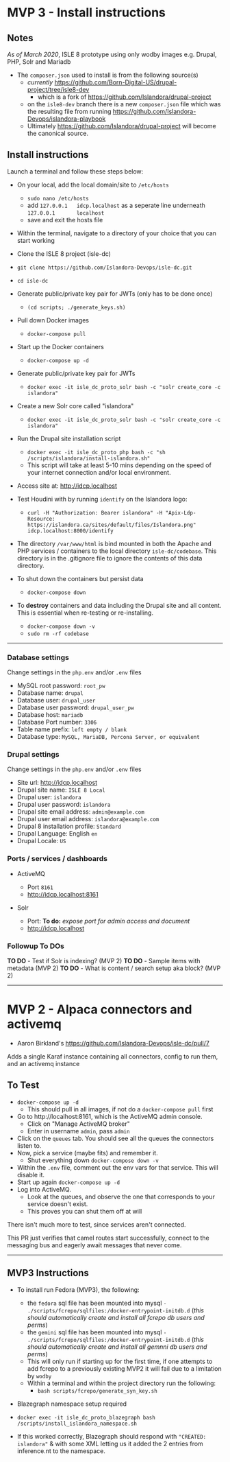 # MVP 3 - Install instructions

## Notes

_As of March 2020_, ISLE 8 prototype using only wodby images e.g. Drupal, PHP, Solr and Mariadb

* The `composer.json` used to install is from the following source(s)
  * _currently_ https://github.com/Born-Digital-US/drupal-project/tree/isle8-dev
    * which is a fork of https://github.com/Islandora/drupal-project
  * on the `isle8-dev` branch there is a new `composer.json` file which was the resulting file from running https://github.com/Islandora-Devops/islandora-playbook
  * Ultimately https://github.com/Islandora/drupal-project will become the canonical source.

## Install instructions

Launch a terminal and follow these steps below:

* On your local, add the local domain/site to `/etc/hosts`
  * `sudo nano /etc/hosts`
  * add `127.0.0.1   idcp.localhost` as a seperate line underneath `127.0.0.1       localhost`
  * save and exit the hosts file

* Within the terminal, navigate to a directory of your choice that you can start working

* Clone the ISLE 8 project (isle-dc)
* `git clone https://github.com/Islandora-Devops/isle-dc.git`

* `cd isle-dc`

* Generate public/private key pair for JWTs (only has to be done once)
  * `(cd scripts; ./generate_keys.sh)`

* Pull down Docker images
  * `docker-compose pull`

* Start up the Docker containers
  * `docker-compose up -d`

* Generate public/private key pair for JWTs
  * `docker exec -it isle_dc_proto_solr bash -c "solr create_core -c islandora"`

* Create a new Solr core called "islandora"
  * `docker exec -it isle_dc_proto_solr bash -c "solr create_core -c islandora"`

* Run the Drupal site installation script
  * `docker exec -it isle_dc_proto_php bash -c "sh /scripts/islandora/install-islandora.sh"`
  * This script will take at least 5-10 mins depending on the speed of your internet connection and/or local environment.

* Access site at: http://idcp.localhost

* Test Houdini with by running `identify` on the Islandora logo:
  * `curl -H "Authorization: Bearer islandora" -H "Apix-Ldp-Resource: https://islandora.ca/sites/default/files/Islandora.png" idcp.localhost:8000/identify`

* The directory `/var/www/html` is bind mounted in both the Apache and PHP services / containers to the local directory `isle-dc/codebase`. This directory is in the .gitignore file to ignore the contents of this data directory.

* To shut down the containers but persist data
  * `docker-compose down`

* To **destroy** containers and data including the Drupal site and all content. This is essential when re-testing or re-installing.
  * `docker-compose down -v`
  * `sudo rm -rf codebase`

---

### Database settings

Change settings in the `php.env` and/or `.env` files

* MySQL root password: `root_pw`
* Database name: `drupal`
* Database user: `drupal_user`
* Database user password: `drupal_user_pw`
* Database host: `mariadb`
* Database Port number: `3306`
* Table name prefix: `left empty / blank`
* Database type: `MySQL, MariaDB, Percona Server, or equivalent`

### Drupal settings

Change settings in the `php.env` and/or `.env` files

* Site url: http://idcp.localhost
* Drupal site name: `ISLE 8 Local`
* Drupal user: `islandora`
* Drupal user password: `islandora`
* Drupal site email address: `admin@example.com`
* Drupal user email address: `islandora@example.com`
* Drupal 8 installation profile: `Standard`
* Drupal Language: English `en`
* Drupal Locale: `US`

### Ports / services / dashboards

* ActiveMQ
  * Port `8161`
  * http://idcp.localhost:8161

* Solr
  * Port: **To do:** _expose port for admin access and document_
  * http://idcp.localhost

### Followup To DOs

**TO DO** - Test if Solr is indexing? (MVP 2)
**TO DO** - Sample items with metadata (MVP 2)
**TO DO** - What is content / search setup aka block? (MVP 2)

---

# MVP 2 - Alpaca connectors and activemq

* Aaron Birkland's https://github.com/Islandora-Devops/isle-dc/pull/7

Adds a single Karaf instance containing all connectors, config to run them, and an activemq instance

## To Test

* `docker-compose up -d`
  * This should pull in all images, if not do a `docker-compose pull` first
* Go to http://localhost:8161, which is the ActiveMQ admin console.
  * Click on "Manage ActiveMQ broker"
  * Enter in username `admin`, pass `admin`
* Click on the `queues` tab. You should see all the queues the connectors listen to.
* Now, pick a service (maybe fits) and remember it.
  * Shut everything down `docker-compose down -v`
* Within the `.env` file, comment out the env vars for that service. This will disable it.
* Start up again `docker-compose up -d`
* Log into ActiveMQ.
  * Look at the queues, and observe the one that corresponds to your service doesn't exist. 
  * This proves you can shut them off at will

There isn't much more to test, since services aren't connected.

This PR just verifies that camel routes start successfully, connect to the messaging bus and eagerly await messages that never come.

---

## MVP3 Instructions

* To install run Fedora (MVP3), the following:
  * the `fedora` sql file has been mounted into mysql `- ./scripts/fcrepo/sqlfiles:/docker-entrypoint-initdb.d` (_this should automatically create and install all fcrepo db users and perms_)
  * the `gemini` sql file has been mounted into mysql `- ./scripts/fcrepo/sqlfiles:/docker-entrypoint-initdb.d` (_this should automatically create and install all gemnni db users and perms_)
  * This will only run if starting up for the first time, if one attempts to add fcrepo to a previously existing MVP2 it will fail due to a limitation by `wodby`
  * Within a terminal and within the project directory run the following:
    * `bash scripts/fcrepo/generate_syn_key.sh`

* Blazegraph namespace setup required
 * `docker exec -it isle_dc_proto_blazegraph bash /scripts/install_islandora_namespace.sh`
  * If this worked correctly, Blazegraph should respond with `"CREATED: islandora"` & with some XML letting us it added the 2 entries from inference.nt to the namespace.
